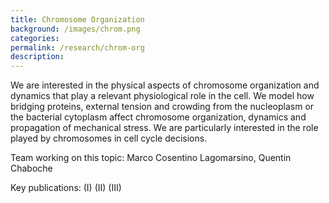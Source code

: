 ```yaml
---
title: Chromosome Organization
background: /images/chrom.png
categories: 
permalink: /research/chrom-org
description:
---
```


We are interested in the physical aspects of chromosome organization and dynamics that play a relevant physiological role in the cell. We model how bridging proteins, external tension and crowding from the nucleoplasm or the bacterial cytoplasm affect chromosome organization, dynamics and propagation of mechanical stress. We are particularly interested in the role played by chromosomes in cell cycle decisions. 

Team working on this topic: Marco Cosentino Lagomarsino, Quentin Chaboche

Key publications:
(I)
(II)
(III)
